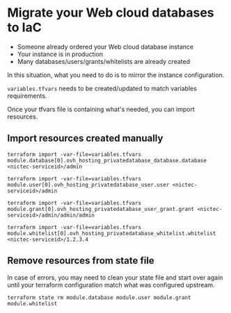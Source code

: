 # Migrate your Web cloud databases to IaC

- Someone already ordered your Web cloud database instance
- Your instance is in production
- Many databases/users/grants/whitelists are already created

In this situation, what you need to do is to mirror the instance configuration.

`variables.tfvars` needs to be created/updated to match variables requirements.

Once your tfvars file is containing what's needed, you can import resources.

## Import resources created manually

```
terraform import -var-file=variables.tfvars module.database[0].ovh_hosting_privatedatabase_database.database <nictec-serviceid>/admin

terraform import -var-file=variables.tfvars module.user[0].ovh_hosting_privatedatabase_user.user <nictec-serviceid>/admin

terraform import -var-file=variables.tfvars module.grant[0].ovh_hosting_privatedatabase_user_grant.grant <nictec-serviceid>/admin/admin/admin

terraform import -var-file=variables.tfvars module.whitelist[0].ovh_hosting_privatedatabase_whitelist.whitelist <nictec-serviceid>/1.2.3.4
```

## Remove resources from state file

In case of errors, you may need to clean your state file and start over again until your terraform configuration match what was configured upstream.

```
terraform state rm module.database module.user module.grant module.whitelist
```
